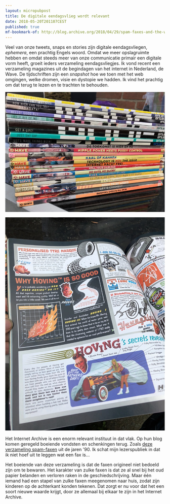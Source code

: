```yaml
---
layout: micropubpost
title: De digitale eendagsvlieg wordt relevant
date: 2018-05-20T201107CEST
published: true
mf-bookmark-of: http://blog.archive.org/2018/04/29/spam-faxes-and-the-wonders-of-ephemera/
---
```

Veel van onze tweets, snaps en stories zijn digitale eendagsvliegen, *ephemera*, een prachtig Engels woord. Omdat we meer opslagruimte hebben en omdat steeds meer van onze communicatie primair een digitale vorm heeft, groeit ieders verzameling eendagsvliegjes. Ik vond recent een verzameling magazines uit de begindagen van het internet in Nederland, de Wave. De tijdschriften zijn een _snapshot_ hoe we toen met het web omgingen, welke dromen, visie en dystopie we hadden. Ik vind het prachtig om dat terug te lezen en te trachten te behouden.

![<>](/images/wave-1.jpg)

![<>](/images/wave-2.jpg)

Het Internet Archive is een enorm relevant instituut in dat vlak. Op hun blog komen geregeld boeiende vondsten en schenkingen terug. Zoals [deze verzameling spam-faxen](http://blog.archive.org/2018/04/29/spam-faxes-and-the-wonders-of-ephemera/) uit de jaren '90. Ik schat mijn lezerspubliek in dat ik niet hoef uit te leggen wat een fax is... 

Het boeiende van deze verzameling is dat de faxen origineel niet bedoeld zijn om te bewaren. Het karakter van zulke faxen is dat ze al snel bij het oud papier belanden en verloren raken in de geschiedschrijving. Maar één iemand had een stapel van zulke faxen meegenomen naar huis, zodat zijn kinderen op de achterkant konden tekenen. Dat zorgt er nu voor dat het een soort nieuwe waarde krijgt, door ze allemaal bij elkaar te zijn in het Internet Archive. 
